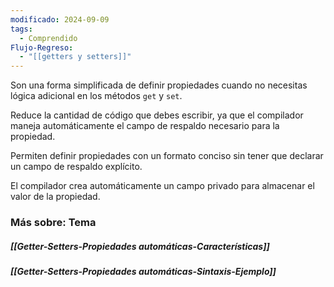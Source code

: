 ```yaml
---
modificado: 2024-09-09
tags:
  - Comprendido
Flujo-Regreso:
  - "[[getters y setters]]"
---
```


Son una forma simplificada de definir propiedades cuando no necesitas lógica adicional en los métodos `get` y `set`. 

Reduce la cantidad de código que debes escribir, ya que el compilador maneja automáticamente el campo de respaldo necesario para la propiedad. 

Permiten definir propiedades con un formato conciso sin tener que declarar un campo de respaldo explícito.

El compilador crea automáticamente un campo privado para almacenar el valor de la propiedad.
### Más sobre: Tema
##### [[Getter-Setters-Propiedades automáticas-Características]]
##### [[Getter-Setters-Propiedades automáticas-Sintaxis-Ejemplo]]


